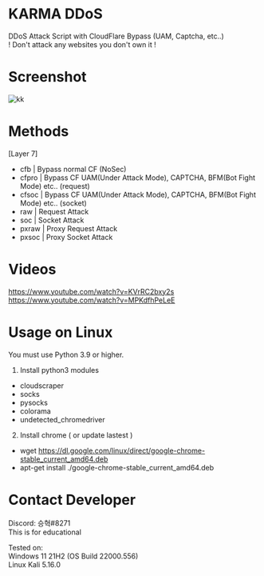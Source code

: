 # KARMA DDoS
 DDoS Attack Script with CloudFlare Bypass (UAM, Captcha, etc..)<br/>
 ! Don't attack any websites you don't own it !

# Screenshot
![kk](https://user-images.githubusercontent.com/87601386/161046871-fa69a88b-71c0-441f-8f28-ddcf562c1810.png)

# Methods
  [Layer 7]<br/>
 - cfb | Bypass normal CF (NoSec)<br/>
 - cfpro | Bypass CF UAM(Under Attack Mode), CAPTCHA, BFM(Bot Fight Mode) etc.. (request)<br/>
 - cfsoc | Bypass CF UAM(Under Attack Mode), CAPTCHA, BFM(Bot Fight Mode) etc.. (socket)<br/>
 - raw | Request Attack<br/>
 - soc | Socket Attack<br/>
 - pxraw | Proxy Request Attack<br/>
 - pxsoc | Proxy Socket Attack<br/>

# Videos

https://www.youtube.com/watch?v=KVrRC2bxy2s<br/>
https://www.youtube.com/watch?v=MPKdfhPeLeE

# Usage on Linux

You must use Python 3.9 or higher.
1. Install python3 modules
 - cloudscraper<br/>
 - socks<br/>
 - pysocks<br/>
 - colorama<br/>
 - undetected_chromedriver<br/>

2. Install chrome ( or update lastest )
- wget https://dl.google.com/linux/direct/google-chrome-stable_current_amd64.deb
- apt-get install ./google-chrome-stable_current_amd64.deb

# Contact Developer
 Discord: 승혁#8271<br/>
 This is for educational


Tested on:<br/>
 Windows 11 21H2 (OS Build 22000.556)<br/>
 Linux Kali 5.16.0


